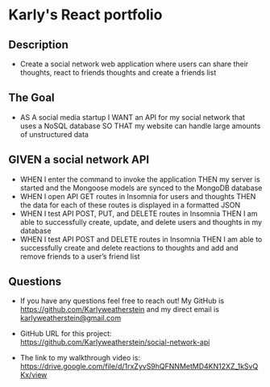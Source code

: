 # Karly's React portfolio

## Description

- Create a social network web application where users can share their thoughts, react to friends thoughts and create a friends list

## The Goal

- AS A social media startup
  I WANT an API for my social network that uses a NoSQL database
  SO THAT my website can handle large amounts of unstructured data

## GIVEN a social network API

- WHEN I enter the command to invoke the application
  THEN my server is started and the Mongoose models are synced to the MongoDB database
- WHEN I open API GET routes in Insomnia for users and thoughts
  THEN the data for each of these routes is displayed in a formatted JSON
- WHEN I test API POST, PUT, and DELETE routes in Insomnia
  THEN I am able to successfully create, update, and delete users and thoughts in my database
- WHEN I test API POST and DELETE routes in Insomnia
  THEN I am able to successfully create and delete reactions to thoughts and add and remove friends to a user’s friend list

## Questions

- If you have any questions feel free to reach out! My GitHub is https://github.com/Karlyweatherstein and my direct email is karlyweatherstein@gmail.com

- GitHub URL for this project: https://github.com/Karlyweatherstein/social-network-api

- The link to my walkthrough video is: https://drive.google.com/file/d/1rxZyvS9hQFNNMetMD4KN12XZ_1kSvQKx/view
